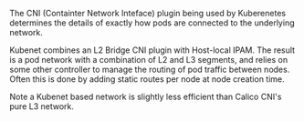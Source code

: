 The CNI (Containter Network Inteface) plugin being used by Kuberenetes determines the details of exactly how pods are connected to the underlying network.

Kubenet combines an L2 Bridge CNI plugin with Host-local IPAM.  The result is a pod network with a combination of L2 and L3 segments, and relies on some other controller to manage the routing of pod traffic between nodes.  Often this is done by adding static routes per node at node creation time. 

Note a Kubenet based network is slightly less efficient than Calico CNI's pure L3 network.
